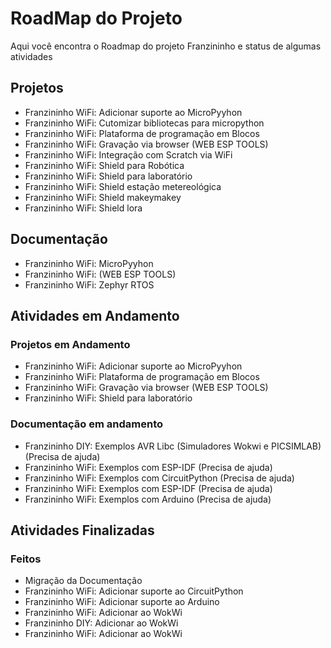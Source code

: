 # RoadMap do Projeto

Aqui você encontra o Roadmap do projeto Franzininho e status de algumas atividades

## Projetos

- Franzininho WiFi: Adicionar suporte ao MicroPyyhon
- Franzininho WiFi: Cutomizar bibliotecas para micropython
- Franzininho WiFi: Plataforma de programação em Blocos 
- Franzininho WiFi: Gravação via browser (WEB ESP TOOLS)
- Franzininho WiFi: Integração com Scratch via WiFi
- Franzininho WiFi: Shield para Robótica
- Franzininho WiFi: Shield para laboratório
- Franzininho WiFi: Shield estação metereológica
- Franzininho WiFi: Shield makeymakey
- Franzininho WiFi: Shield lora

## Documentação
- Franzininho WiFi: MicroPyyhon
- Franzininho WiFi: (WEB ESP TOOLS)
- Franzininho WiFi: Zephyr RTOS

## Atividades em Andamento

### Projetos em Andamento
- Franzininho WiFi: Adicionar suporte ao MicroPyyhon
- Franzininho WiFi: Plataforma de programação em Blocos
- Franzininho WiFi: Gravação via browser (WEB ESP TOOLS)
- Franzininho WiFi: Shield para laboratório

### Documentação em andamento
- Franzininho DIY: Exemplos AVR Libc (Simuladores Wokwi e PICSIMLAB) (Precisa de ajuda)
- Franzininho WiFi: Exemplos com ESP-IDF (Precisa de ajuda)
- Franzininho WiFi: Exemplos com CircuitPython (Precisa de ajuda)
- Franzininho WiFi: Exemplos com ESP-IDF (Precisa de ajuda)
- Franzininho WiFi: Exemplos com Arduino (Precisa de ajuda)


## Atividades Finalizadas

### Feitos
- Migração da Documentação
- Franzininho WiFi: Adicionar suporte ao CircuitPython
- Franzininho WiFi: Adicionar suporte ao Arduino
- Franzininho WiFi: Adicionar ao WokWi
- Franzininho DIY: Adicionar ao WokWi
- Franzininho WiFi: Adicionar ao WokWi
